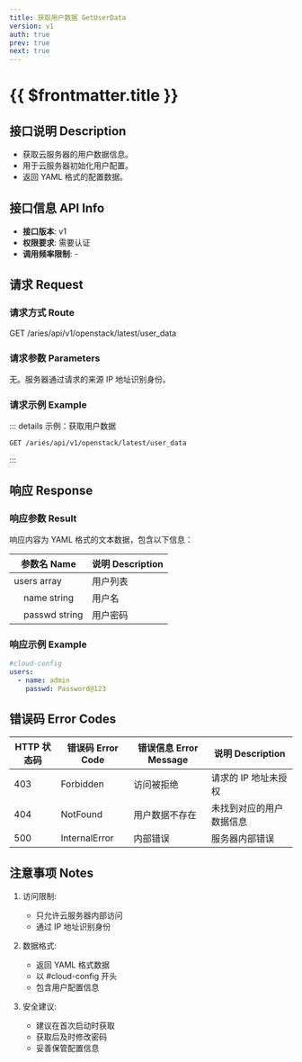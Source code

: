 ```yaml
---
title: 获取用户数据 GetUserData
version: v1
auth: true
prev: true
next: true
---
```


# {{ $frontmatter.title }}

## 接口说明 Description

- 获取云服务器的用户数据信息。
- 用于云服务器初始化用户配置。
- 返回 YAML 格式的配置数据。

## 接口信息 API Info

- **接口版本**: v1
- **权限要求**: 需要认证
- **调用频率限制**: -

## 请求 Request

### 请求方式 Route

<div class="route">
  <span class="route-method" data-method="get">GET</span>
  <span class="route-path">/aries/api/v1/openstack/latest/user_data</span>
</div>

### 请求参数 Parameters

无。服务器通过请求的来源 IP 地址识别身份。

### 请求示例 Example

::: details 示例：获取用户数据
```http
GET /aries/api/v1/openstack/latest/user_data
```
:::

## 响应 Response

### 响应参数 Result

响应内容为 YAML 格式的文本数据，包含以下信息：

| 参数名 Name | 说明 Description |
| --- | --- |
| <span class="param-name">users</span> <span class="type-array">array</span> | 用户列表 |
| &nbsp;&nbsp;&nbsp;&nbsp;<span class="param-name">name</span> <span class="type-string">string</span> | 用户名 |
| &nbsp;&nbsp;&nbsp;&nbsp;<span class="param-name">passwd</span> <span class="type-string">string</span> | 用户密码 |

### 响应示例 Example

```yaml
#cloud-config
users:
  - name: admin
    passwd: Password@123
```

## 错误码 Error Codes

| HTTP 状态码 | 错误码 Error Code | 错误信息 Error Message | 说明 Description |
| --- | --- | --- | --- |
| 403 | Forbidden | 访问被拒绝 | 请求的 IP 地址未授权 |
| 404 | NotFound | 用户数据不存在 | 未找到对应的用户数据信息 |
| 500 | InternalError | 内部错误 | 服务器内部错误 |

## 注意事项 Notes

1. 访问限制:
   - 只允许云服务器内部访问
   - 通过 IP 地址识别身份

2. 数据格式:
   - 返回 YAML 格式数据
   - 以 #cloud-config 开头
   - 包含用户配置信息

3. 安全建议:
   - 建议在首次启动时获取
   - 获取后及时修改密码
   - 妥善保管配置信息 